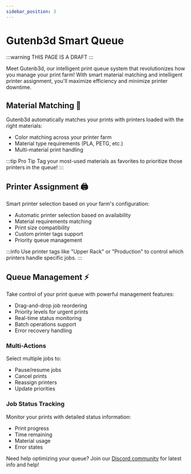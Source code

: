 ```yaml
---
sidebar_position: 3
---
```


# Gutenb3d Smart Queue

:::warning
THIS PAGE IS A DRAFT
:::

Meet Gutenb3d, our intelligent print queue system that revolutionizes how you manage your print farm! With smart material matching and intelligent printer assignment, you'll maximize efficiency and minimize printer downtime.

## Material Matching 🎨

Gutenb3d automatically matches your prints with printers loaded with the right materials:

- Color matching across your printer farm
- Material type requirements (PLA, PETG, etc.)
- Multi-material print handling

:::tip Pro Tip
Tag your most-used materials as favorites to prioritize those printers in the queue!
:::

## Printer Assignment 🖨️

Smart printer selection based on your farm's configuration:

- Automatic printer selection based on availability
- Material requirements matching
- Print size compatibility
- Custom printer tags support
- Priority queue management

:::info
Use printer tags like "Upper Rack" or "Production" to control which printers handle specific jobs.
:::

## Queue Management ⚡

Take control of your print queue with powerful management features:

- Drag-and-drop job reordering
- Priority levels for urgent prints
- Real-time status monitoring
- Batch operations support
- Error recovery handling

### Multi-Actions

Select multiple jobs to:
- Pause/resume jobs
- Cancel prints
- Reassign printers
- Update priorities

### Job Status Tracking

Monitor your prints with detailed status information:
- Print progress
- Time remaining
- Material usage
- Error states

Need help optimizing your queue? Join our [Discord community](https://discord.gg/RCFA2u99De) for latest info and help!